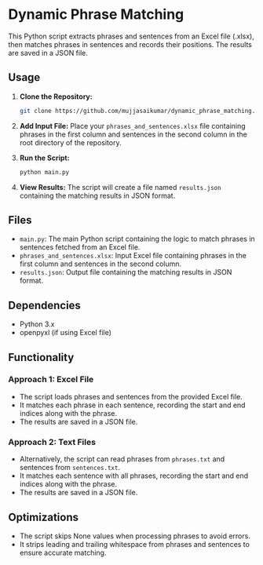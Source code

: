 
# Dynamic Phrase Matching

This Python script extracts phrases and sentences from an Excel file (.xlsx), then matches phrases in sentences and records their positions. The results are saved in a JSON file.

## Usage

1. **Clone the Repository:**
   ```bash
   git clone https://github.com/mujjasaikumar/dynamic_phrase_matching.git
   ```

2. **Add Input File:**
   Place your `phrases_and_sentences.xlsx` file containing phrases in the first column and sentences in the second column in the root directory of the repository.

3. **Run the Script:**
   ```bash
   python main.py
   ```

4. **View Results:**
   The script will create a file named `results.json` containing the matching results in JSON format.

## Files

- `main.py`: The main Python script containing the logic to match phrases in sentences fetched from an Excel file.
- `phrases_and_sentences.xlsx`: Input Excel file containing phrases in the first column and sentences in the second column.
- `results.json`: Output file containing the matching results in JSON format.

## Dependencies

- Python 3.x
- openpyxl (if using Excel file)

## Functionality

### Approach 1: Excel File
- The script loads phrases and sentences from the provided Excel file.
- It matches each phrase in each sentence, recording the start and end indices along with the phrase.
- The results are saved in a JSON file.

### Approach 2: Text Files
- Alternatively, the script can read phrases from `phrases.txt` and sentences from `sentences.txt`.
- It matches each sentence with all phrases, recording the start and end indices along with the phrase.
- The results are saved in a JSON file.

## Optimizations

- The script skips None values when processing phrases to avoid errors.
- It strips leading and trailing whitespace from phrases and sentences to ensure accurate matching.

```
